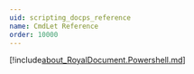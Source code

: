 ```yaml
---
uid: scripting_docps_reference
name: CmdLet Reference
order: 10000
---
```


[!include[about_RoyalDocument.Powershell.md](./about_RoyalDocument.PowerShell.md)]